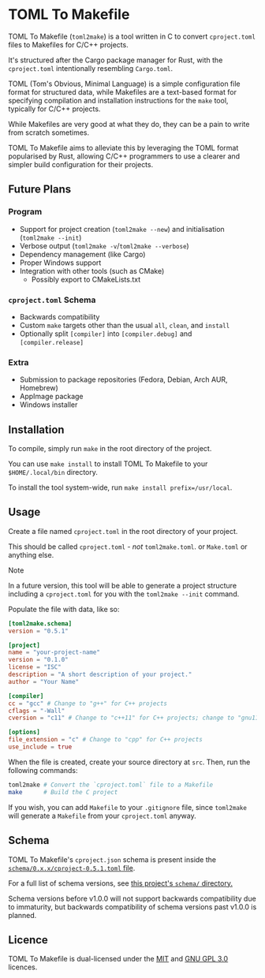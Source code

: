 # TOML To Makefile

TOML To Makefile (`toml2make`) is a tool written in C to convert `cproject.toml`
files to Makefiles for C/C++ projects.

It's structured after the Cargo package manager for Rust, with the
`cproject.toml` intentionally resembling `Cargo.toml`.

TOML (Tom's Obvious, Minimal Language) is a simple configuration file format for
structured data, while Makefiles are a text-based format for specifying
compilation and installation instructions for the `make` tool, typically for
C/C++ projects.

While Makefiles are very good at what they do, they can be a pain to write from
scratch sometimes.

TOML To Makefile aims to alleviate this by leveraging the TOML format
popularised by Rust, allowing C/C++ programmers to use a clearer and simpler
build configuration for their projects.

## Future Plans

### Program

* Support for project creation (`toml2make --new`) and initialisation (`toml2make --init`)
* Verbose output (`toml2make -v`/`toml2make --verbose`)
* Dependency management (like Cargo)
* Proper Windows support
* Integration with other tools (such as CMake)
  * Possibly export to CMakeLists.txt

### `cproject.toml` Schema

* Backwards compatibility
* Custom `make` targets other than the usual `all`, `clean`, and `install`
* Optionally split `[compiler]` into `[compiler.debug]` and `[compiler.release]`

### Extra

* Submission to package repositories (Fedora, Debian, Arch AUR, Homebrew)
* AppImage package
* Windows installer

## Installation

To compile, simply run `make` in the root directory of the project.

You can use `make install` to install TOML To Makefile to your `$HOME/.local/bin` directory.

To install the tool system-wide, run `make install prefix=/usr/local`.

## Usage

Create a file named `cproject.toml` in the root directory of your project.

This should be called `cproject.toml` - *not* `toml2make.toml`. or `Make.toml`
or anything else.

> [!NOTE]
> In a future version, this tool will be able to generate a project structure
> including a `cproject.toml` for you with the `toml2make --init` command.

Populate the file with data, like so:

```toml
[toml2make.schema]
version = "0.5.1"

[project]
name = "your-project-name"
version = "0.1.0"
license = "ISC"
description = "A short description of your project."
author = "Your Name"

[compiler]
cc = "gcc" # Change to "g++" for C++ projects
cflags = "-Wall"
cversion = "c11" # Change to "c++11" for C++ projects; change to "gnu11` for GNU C (not ISO C) projects

[options]
file_extension = "c" # Change to "cpp" for C++ projects
use_include = true
```

When the file is created, create your source directory at `src`. Then, run
the following commands:

```bash
toml2make # Convert the `cproject.toml` file to a Makefile
make      # Build the C project
```

If you wish, you can add `Makefile` to your `.gitignore` file, since `toml2make`
will generate a `Makefile` from your `cproject.toml` anyway.

## Schema

TOML To Makefile's `cproject.json` schema is present inside the
[`schema/0.x.x/cproject-0.5.1.toml` file](https://github.com/AeriaVelocity/toml2make/blob/main/schema/0.x.x/cproject-0.5.1.toml).

For a full list of schema versions, see [this project's `schema/` directory.](https://github.com/AeriaVelocity/toml2make/tree/main/schema)

Schema versions before v1.0.0 will not support backwards compatibility due to
immaturity, but backwards compatibility of schema versions past v1.0.0 is
planned.

## Licence

TOML To Makefile is dual-licensed under the
[MIT](https://github.com/AeriaVelocity/toml2make/blob/main/LICENSE.MIT) and
[GNU GPL 3.0](https://github.com/AeriaVelocity/toml2make/blob/main/LICENSE.GPL-3.0)
licences.
